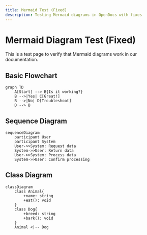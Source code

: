 ```yaml
---
title: Mermaid Test (Fixed)
description: Testing Mermaid diagrams in OpenDocs with fixes
---
```


# Mermaid Diagram Test (Fixed)

This is a test page to verify that Mermaid diagrams work in our documentation.

## Basic Flowchart

```mermaid
graph TD
    A[Start] --> B{Is it working?}
    B -->|Yes| C[Great!]
    B -->|No| D[Troubleshoot]
    D --> B
```

## Sequence Diagram

```mermaid
sequenceDiagram
    participant User
    participant System
    User->>System: Request data
    System->>User: Return data
    User->>System: Process data
    System->>User: Confirm processing
```

## Class Diagram

```mermaid
classDiagram
    class Animal{
        +name: string
        +eat(): void
    }
    class Dog{
        +breed: string
        +bark(): void
    }
    Animal <|-- Dog
```
